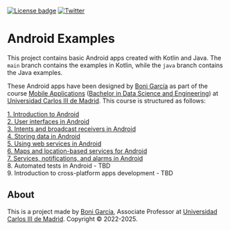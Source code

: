 [![License badge](https://img.shields.io/badge/license-Apache2-green.svg)](http://www.apache.org/licenses/LICENSE-2.0)
[![Twitter](https://img.shields.io/badge/follow-@boni_gg-green.svg)](https://twitter.com/boni_gg)

# Android Examples

This project contains basic Android apps created with Kotlin and Java. The `main` branch contains the examples in Kotlin, while the `java` branch contains the Java examples.

These Android apps have been designed by [Boni García](https://bonigarcia.dev/) as part of the course [Mobile Applications](https://aplicaciones.uc3m.es/cpa/generaFicha?est=350&anio=2024&plan=392&asig=16504&idioma=2) ([Bachelor in Data Science and Engineering](https://www.uc3m.es/bachelor-degree/data-science)) at [Universidad Carlos III de Madrid](https://www.uc3m.es/). This course is structured as follows:

[1. Introduction to Android](https://bonigarcia.dev/learning/mobile-applications/MA_01-android_intro_v1.pdf)\
[2. User interfaces in Android](https://bonigarcia.dev/learning/mobile-applications/MA_02-android_ui_v4.pdf)\
[3. Intents and broadcast receivers in Android](https://bonigarcia.dev/learning/mobile-applications/MA_03-android_intents_broadcast_receivers_v1.pdf)\
[4. Storing data in Android](https://bonigarcia.dev/learning/mobile-applications/MA_04-android_storing_data_v3.pdf)\
[5. Using web services in Android](https://bonigarcia.dev/learning/mobile-applications/MA_05-android_web_services_v2.pdf)\
[6. Maps and location-based services for Android](https://bonigarcia.dev/learning/mobile-applications/MA_06-android_maps_location_v1.pdf)\
[7. Services, notifications, and alarms in Android](https://bonigarcia.dev/learning/mobile-applications/MA_07-android_services_notifications_alarms_v1.pdf)\
8. Automated tests in Android - TBD\
9. Introduction to cross-platform apps development - TBD


## About

This is a project made by [Boni García](https://bonigarcia.dev/), Associate Professor at [Universidad Carlos III de Madrid](https://www.it.uc3m.es/bogarcia/index.html). Copyright &copy; 2022-2025.